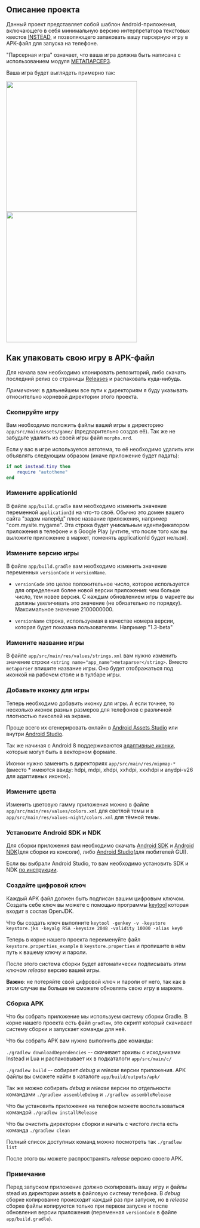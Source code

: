 ## Описание проекта

Данный проект представляет собой шаблон Android-приложения, включающего в себя минимальную версию интерпретатора текстовых квестов [INSTEAD](https://instead-hub.github.io/), и позволяющего запаковать вашу парсерную игру в APK-файл для запуска на телефоне.

"Парсерная игра" означает, что ваша игра должна быть написана с использованием модуля [МЕТАПАРСЕР3](https://github.com/instead-hub/stead3-modules/tree/master/metaparser).

Ваша игра будет выглядеть примерно так:

<img src="/media/screenshot_1.png" width="350"> <img src="/media/screenshot_2.png" width="350">

## Как упаковать свою игру в APK-файл

Для начала вам необходимо клонировать репозиторий, либо скачать последний релиз со страницы [Releases](https://github.com/btimofeev/metaparser-android/releases) и распаковать куда-нибудь.

*Примечание*: в дальнейшем все пути к директориям я буду указывать относительно корневой директории этого проекта.

### Скопируйте игру

Вам необходимо положить файлы вашей игры в директорию `app/src/main/assets/game/` (предварительно создав её). Так же не забудьте удалить из своей игры файл `morphs.mrd`.

Если у вас в игре используется автотема, то её необходимо удалить или объявлять следующим образом (иначе приложение будет падать):

```lua
if not instead.tiny then
    require "autotheme"
end
```

### Измените applicationId

В файле `app/build.gradle` вам необходимо изменить значение переменной `applicationId` на что-то своё. Обычно это домен вашего сайта "задом наперёд" плюс название приложения, например "com.mysite.mygame". Эта строка будет уникальным идентификатором приложения в телефоне и в Google Play (учтите, что после того как вы выложите приложение в маркет, поменять applicationId будет нельзя).

### Измените версию игры

В файле `app/build.gradle` вам необходимо изменить значение переменных `versionCode` и `versionName`.

- `versionCode` это целое положительное число, которое используется для определения более новой версии приложения: чем больше число, тем новее версия. С каждым обновлением игры в маркете вы должны увеличивать это значение (не обязательно по порядку). Максимальное значение 2100000000.

- `versionName` строка, используемая в качестве номера версии, которая будет показана пользователям. Например "1.3-beta"

### Измените название игры

В файле `app/src/main/res/values/strings.xml` вам нужно изменить значение строки `<string name="app_name">metaparser</string>`. Вместо `metaparser` впишите название игры. Оно будет отображаться под иконкой на рабочем столе и в тулбаре игры.

### Добавьте иконку для игры

Теперь необходимо добавить иконку для игры. А если точнее, то несколько иконок разных размеров для телефонов с различной плотностью пикселей на экране. 

Проще всего их сгенерировать онлайн в [Android Assets Studio](https://romannurik.github.io/AndroidAssetStudio/icons-launcher.html) или внутри [Android Studio](https://developer.android.com/studio/write/image-asset-studio#access).

Так же начиная с Android 8 поддерживаются [адаптивные иконки](https://developer.android.com/guide/practices/ui_guidelines/icon_design_adaptive.html), которые могут быть в векторном формате.

Иконки нужно заменить в директориях `app/src/main/res/mipmap-*` (вместо * имеются ввиду: hdpi, mdpi, xhdpi, xxhdpi, xxxhdpi и anydpi-v26 для адаптивных иконок).

### Измените цвета

Изменить цветовую гамму приложения можно в файле `app/src/main/res/values/colors.xml` для светлой темы и в `app/src/main/res/values-night/colors.xml` для тёмной темы.

### Установите Android SDK и NDK

Для сборки приложения вам необходимо скачать [Android SDK](https://developer.android.com/studio#downloads) и [Android NDK](https://developer.android.com/ndk/downloads)(для сборки из консоли), либо [Android Studio](https://developer.android.com/studio)(для любителей GUI).

Если вы выбрали Android Studio, то вам необходимо установить SDK и NDK [по инструкции](https://developer.android.com/studio/intro/update#sdk-manager).

### Создайте цифровой ключ

Каждый APK файл должен быть подписан вашим цифровым ключом. Создать себе ключ вы можете с помощью программы [keytool](https://docs.oracle.com/javase/8/docs/technotes/tools/unix/keytool.html) которая входит в состав OpenJDK. 

Что бы создать ключ выполните `keytool -genkey -v -keystore keystore.jks -keyalg RSA -keysize 2048 -validity 10000 -alias key0`

Теперь в корне нашего проекта переименуйте файл `keystore.properties_example` в `keystore.properties` и пропишите в нём путь к вашему ключу и пароли.

После этого система сборки будет автоматически подписывать этим ключом *release* версию вашей игры.

**Важно**: не потеряйте свой цифровой ключ и пароли от него, так как в этом случае вы больше не сможете обновлять свою игру в маркете.

### Сборка APK

Что бы собрать приложение мы используем систему сборки Gradle. В корне нашего проекта есть файл `gradlew`, это скрипт который скачивает систему сборки и запускает команды для неё.

Что бы собрать APK вам нужно выполнить две команды:

`./gradlew downloadDependencies` -- скачивает архивы c исходниками Instead и Lua и распаковывает их в подкаталоги `app/src/main/c/`

`./gradlew build` -- собирает *debug* и *release* версии приложения. APK файлы вы сможете найти в каталоге `app/build/outputs/apk/`

Так же можно собирать *debug* и *release* версии по отдельности командами `./gradlew assembleDebug` и `./gradlew assembleRelease`

Что бы установить приложение на телефон можете воспользоваться командой `./gradlew installRelease`

Что бы очистить директории сборки и начать с чистого листа есть команда `./gradlew clean`

Полный список доступных команд можно посмотреть так `./gradlew list`

После этого вы можете распространять *release* версию своего APK.

### Примечание

Перед запуском приложение должно скопировать вашу игру и файлы stead из директории assets в файловую систему телефона. В *debug* сборке копирование происходит каждый раз при запуске, но в *release* сборке файлы копируются только при первом запуске и после обновления версии приложения (переменная `versionCode` в файле `app/build.gradle`).
